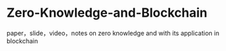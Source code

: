 # Zero-Knowledge-and-Blockchain
paper，slide，video，notes on zero knowledge and with its application in blockchain
